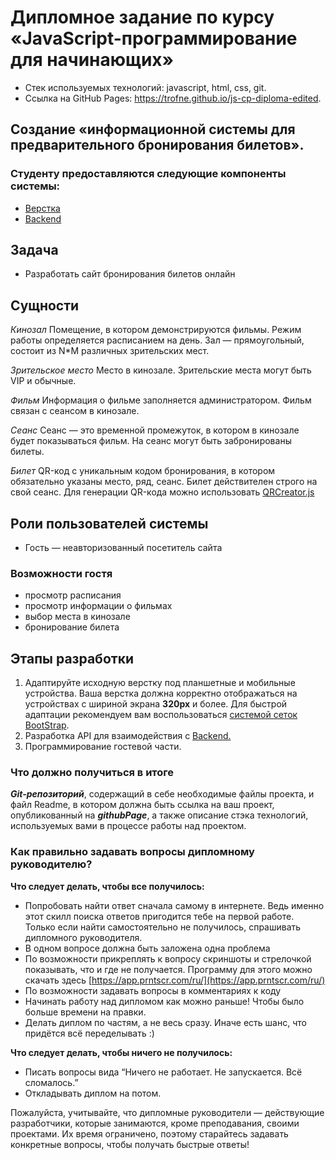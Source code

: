 # Дипломное задание по курсу «JavaScript-программирование для начинающих»

- Стек используемых технологий:  javascript, html, css, git.
- Ссылка на GitHub Pages: https://trofne.github.io/js-cp-diploma-edited.


## Создание «информационной системы для предварительного бронирования билетов».

### Студенту предоставляются следующие компоненты системы:

- [Верстка](./sources/layout.zip)
- [Backend](./md/backend.md)

## Задача

-   Разработать сайт бронирования билетов онлайн

## Сущности

_Кинозал_  Помещение, в котором демонстрируются фильмы. Режим работы определяется расписанием на день. Зал — прямоугольный, состоит из N*M различных зрительских мест.

_Зрительское место_  Место в кинозале. Зрительские места могут быть VIP и обычные.

_Фильм_  Информация о фильме заполняется администратором. Фильм связан с сеансом в кинозале.

_Сеанс_  Сеанс — это временной промежуток, в котором в кинозале будет показываться фильм. На сеанс могут быть забронированы билеты.

_Билет_  QR-код c уникальным кодом бронирования, в котором обязательно указаны место, ряд, сеанс. Билет действителен строго на свой сеанс. Для генерации QR-кода можно использовать [QRCreator.js](https://github.com/slesareva-gala/QR-Code)

## Роли пользователей системы

-   Гость — неавторизованный посетитель сайта

### Возможности гостя

-   просмотр расписания
-   просмотр информации о фильмах
-   выбор места в кинозале
-   бронирование билета

## Этапы разработки

1.  Адаптируйте исходную верстку под планшетные и мобильные устройства.
Ваша верстка должна корректно отображаться на устройствах с шириной экрана **320px** и более.
Для быстрой адаптации рекомендуем вам воспользоваться [системой сеток BootStrap](https://getbootstrap.su/docs/5.0/layout/grid/).
2. Разработка API для взаимодействия с [Backend.](./md/backend.md)
3. Программирование гостевой части.

### Что должно получиться в итоге

***Git-репозиторий***, содержащий в себе необходимые файлы проекта, и файл Readme, в котором должна быть ссылка на ваш проект, опубликованный на ***githubPage***, а также описание стэка технологий, используемых вами в процессе работы над проектом.

### Как правильно задавать вопросы дипломному руководителю?

**Что следует делать, чтобы все получилось:**

-   Попробовать найти ответ сначала самому в интернете. Ведь именно этот скилл поиска ответов пригодится тебе на первой работе. Только если найти самостоятельно не получилось, спрашивать дипломного руководителя.
-   В одном вопросе должна быть заложена одна проблема
-   По возможности прикреплять к вопросу скриншоты и стрелочкой показывать, что и где не получается. Программу для этого можно скачать здесь  [https://app.prntscr.com/ru/](https://app.prntscr.com/ru/)
-   По возможности задавать вопросы в комментариях к коду
-   Начинать работу над дипломом как можно раньше! Чтобы было больше времени на правки.
-   Делать диплом по частям, а не весь сразу. Иначе есть шанс, что придётся всё переделывать :)

**Что следует делать, чтобы ничего не получилось:**

-   Писать вопросы вида “Ничего не работает. Не запускается. Всё сломалось.”
-   Откладывать диплом на потом.


Пожалуйста, учитывайте, что дипломные руководители — действующие разработчики, которые занимаются, кроме преподавания, своими проектами. Их время ограничено, поэтому старайтесь задавать конкретные вопросы, чтобы получать быстрые ответы!